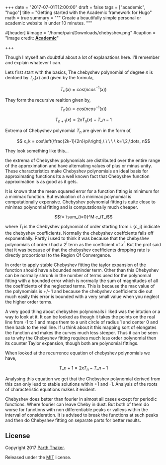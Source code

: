 +++
date = "2017-07-01T12:00:00"
draft = false
tags = ["academic", "hugo"]
title = "Getting started with the Academic framework for Hugo"
math = true
summary = """
Create a beautifully simple personal or academic website in under 10 minutes. 
"""

#[header]
#image = "/home/pain/Downloads/chebyshev.png"
#caption = "Image credit: [**Academic**](https://github.com/gcushen/hugo-academic/)"

+++

Though I myself am doubtful about a lot of explanations here. I'll remember and explain whatever I can.


Lets first start with the basics, The chebyshev polynomial of degree $n$ is dentoed by $T_n(x)$ and given by the formula,


$$
\begin{equation}T_n(x) = cos(n cos^{-1}(x))\end{equation}$$


They form the recursive realtion given by,
$$T_n(x) = cos(n cos^{-1}(x))$$

$$T_{n+1} (x) = 2 x T_n(x) - T\_{n-1}$$



Extrema of Chebyshev polynomial $T_n$ are given in the form of,


$$ x_k = cos\left(\frac{2k-1}{2n}\pi\right),\ \ \ \ \ k=1,2,\dots, n$$


They look something like this...

the extrema of Chebyshev polynomials are distributed over the entire range of the approximation and have alternating values of plus or minus unity. These characteristics make Chebyshev polynomials an ideal basis for approximating functions Its a well known fact that Chebyshev function approximation is as good as it gets.


It is known that the mean squared error for a function fitting is minimum for a minimax function. But evaluation of a minimax polynomial is computationally expensive. Chebyshev polynomial fitting is quite close to minimax polynomial fitting and is computationally much cheaper.


$$f= \sum_{i=0}^M c_iT_i$$


where $T_i$ is the Chebyshev polynomial of order starting from i. {c_i} indicate the chebyshev coefficients. Normally the chebyshev coeffcients falls off exponentially. Partly i used to think it was because that the chebyshev polynomials of order $i$ had a $2^i$ term as the coefficient of $x^i$. But the prof said that it was because of that the chebyshev coefficients dropping rate is directly proportional to the Region Of Convergence.


In order to apply stable Chebyshev fitting the taylor expansion of the function should have a bounded reminder term. Other than this Chebyshev can be normally shrunk in the number of terms used for the polynomial fitting with a bounded error which is normally the sum of magnitudes of all the coefficients of the neglected terms. This is because the max value of the polynomials is +/- 1 and because the chebyshev coefficients die out much easily this error is bounded with a very small value when you neglect the higher order terms.


A very good thing about chebyshev polynomails i liked was the intution or a way to look at it. It can be looked as though it takes the points on the real line from -1 to 1 and maps them to a unit circle of radius 1 and center 0 and then back to the real line. If u think about it  this mapping sort of elongates the function and makes the curves much less steeper. Thus it can be seen as to why the Chebyshev fitting requires much less order polynomial then its counter Taylor expansion, though both are  polynomial fittings.


When looked at the recurrence equation of chebyshev polynomials we have,

$$T\_{n+1} = 2xT_{n} -T\_{n-1}$$

Analysing this equation we get that the Chebyshev polynomial derived from this can only lead to stable solutions within +1 and -1. Analysis of the roots of characteristic equations makes it evident.


Chebyshev does better than fourier in almost all cases except for periodic functions. Where fourier can leave Cheby in dust. But both of them do worse for functions with non differentiable peaks or valleys within the interval of consideration. It is advised to break the functions at such peaks and then do Chebyshev fitting on separate parts for better results.

## License

Copyright 2017 [Parth Thaker]().

Released under the [MIT](https://github.com/gcushen/hugo-academic/blob/master/LICENSE.md) license.
